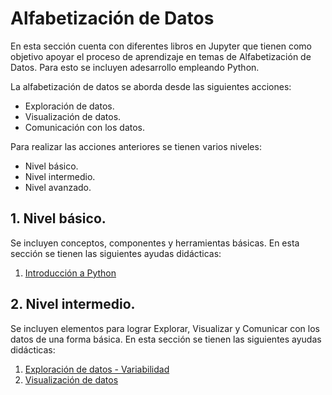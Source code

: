 # Alfabetización de Datos

En esta sección cuenta con diferentes libros en Jupyter que tienen como objetivo apoyar el proceso de aprendizaje en temas de Alfabetización de Datos. Para esto se incluyen adesarrollo empleando Python.

La alfabetización de datos se aborda desde las siguientes acciones:
- Exploración de datos.
- Visualización de datos.
- Comunicación con los datos.

Para realizar las acciones anteriores se tienen varios niveles:
- Nivel básico.
- Nivel intermedio.
- Nivel avanzado.

## 1. Nivel básico.

Se incluyen conceptos, componentes y herramientas básicas. En esta sección se tienen las siguientes ayudas didácticas:
1. [Introducción a Python](https://nbviewer.jupyter.org/github/FerneyOAmaya/DataLiteracy/blob/master/0_Python.ipynb)

## 2. Nivel intermedio.

Se incluyen elementos para lograr Explorar, Visualizar y Comunicar con los datos de una forma básica. En esta sección se tienen las siguientes ayudas didácticas:

1. [Exploración de datos - Variabilidad](https://nbviewer.jupyter.org/github/FerneyOAmaya/DataLiteracy/blob/master/1_Exploracion_Variabilidad.ipynb)
2. [Visualización de datos](https://nbviewer.jupyter.org/github/FerneyOAmaya/DataLiteracy/blob/master/1_Visualizacion.ipynb)

